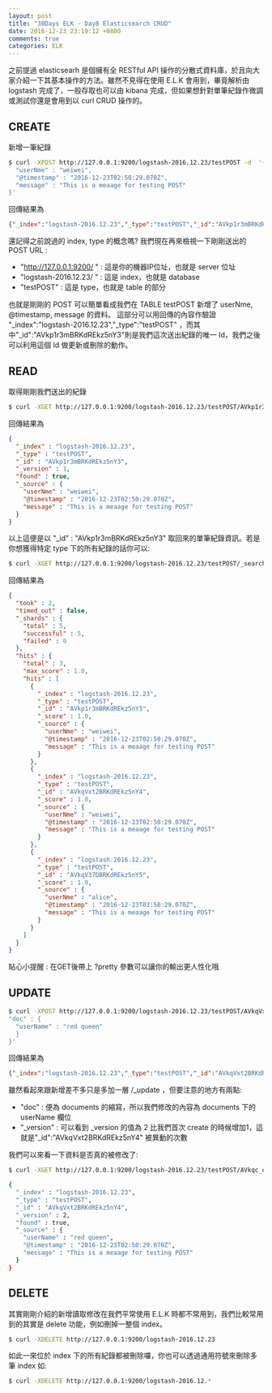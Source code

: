 ```yaml
---
layout: post
title: "30Days ELK - Day8 Elasticsearch CRUD"
date: 2016-12-23 23:10:12 +0800
comments: true
categories: ELK
---
```



之前提過 elasticsearh 是個擁有全 RESTful API 操作的分散式資料庫，於且向大家介紹一下其基本操作的方法。雖然不見得在使用 E.L.K 會用到，畢竟解析由 logstash 完成了，一般存取也可以由 kibana 完成，但如果想針對單筆紀錄作微調或測試你還是會用到以 curl CRUD 操作的。
<!--more-->

## CREATE

新增一筆紀錄

```bash
$ curl -XPOST http://127.0.0.1:9200/logstash-2016.12.23/testPOST -d  '{
  "userNme" : "weiwei",
  "@timestamp" : "2016-12-23T02:50:29.070Z",
  "message" : "This is a meaage for testing POST"
}'
```

回傳結果為

```json
{"_index":"logstash-2016.12.23","_type":"testPOST","_id":"AVkp1r3mBRKdREkz5nY3","_version":1,"result":"created","_shards":{"total":2,"successful":1,"failed":0},"created":true}
```

還記得之前說過的 index, type 的概念嗎? 我們現在再來檢視一下剛剛送出的 POST URL :

- "http://127.0.0.1:9200/ " : 這是你的機器IP位址，也就是 server 位址
- "logstash-2016.12.23/ " : 這是 index，也就是 database
- "testPOST" : 這是 type，也就是 table 的部分

也就是剛剛的 POST 可以簡單看成我們在 TABLE testPOST 新增了 userNme, @timestamp, message 的資料。
這部分可以用回傳的內容作驗證 "_index":"logstash-2016.12.23","_type":"testPOST" ，而其中"_id":"AVkp1r3mBRKdREkz5nY3"則是我們這次送出紀錄的唯一 Id，我們之後可以利用這個 Id 做更新或刪除的動作。

## READ

取得剛剛我們送出的紀錄

```bash
$ curl -XGET http://127.0.0.1:9200/logstash-2016.12.23/testPOST/AVkp1r3mBRKdREkz5nY3?pretty
```

回傳結果為

```json
{
  "_index" : "logstash-2016.12.23",
  "_type" : "testPOST",
  "_id" : "AVkp1r3mBRKdREkz5nY3",
  "_version" : 1,
  "found" : true,
  "_source" : {
    "userNme" : "weiwei",
    "@timestamp" : "2016-12-23T02:50:29.070Z",
    "message" : "This is a meaage for testing POST"
  }
}
```

以上這便是以 "_id" : "AVkp1r3mBRKdREkz5nY3" 取回來的單筆紀錄資訊。若是你想獲得特定 type 下的所有紀錄的話你可以:

```bash
$ curl -XGET http://127.0.0.1:9200/logstash-2016.12.23/testPOST/_search?pretty
```

回傳結果為

```json
{
  "took" : 2,
  "timed_out" : false,
  "_shards" : {
    "total" : 5,
    "successful" : 5,
    "failed" : 0
  },
  "hits" : {
    "total" : 3,
    "max_score" : 1.0,
    "hits" : [
      {
        "_index" : "logstash-2016.12.23",
        "_type" : "testPOST",
        "_id" : "AVkp1r3mBRKdREkz5nY3",
        "_score" : 1.0,
        "_source" : {
          "userNme" : "weiwei",
          "@timestamp" : "2016-12-23T02:50:29.070Z",
          "message" : "This is a meaage for testing POST"
        }
      },
      {
        "_index" : "logstash-2016.12.23",
        "_type" : "testPOST",
        "_id" : "AVkqVxt2BRKdREkz5nY4",
        "_score" : 1.0,
        "_source" : {
          "userNme" : "weiwei",
          "@timestamp" : "2016-12-23T02:50:29.070Z",
          "message" : "This is a meaage for testing POST"
        }
      },
      {
        "_index" : "logstash-2016.12.23",
        "_type" : "testPOST",
        "_id" : "AVkqV37DBRKdREkz5nY5",
        "_score" : 1.0,
        "_source" : {
          "userNme" : "alice",
          "@timestamp" : "2016-12-23T03:50:29.070Z",
          "message" : "This is a meaage for testing POST"
        }
      }
    ]
  }
}
```

貼心小提醒 : 在GET後帶上 ?pretty 參數可以讓你的輸出更人性化哦

## UPDATE

```bash
$ curl -XPOST http://127.0.0.1:9200/logstash-2016.12.23/testPOST/AVkqVxt2BRKdREkz5nY4/_update  -d '{
"doc" : {
  "userName" : "red queen"
  }
}'
```

回傳結果為

```json
{"_index":"logstash-2016.12.23","_type":"testPOST","_id":"AVkqVxt2BRKdREkz5nY4","_version":2,"result":"updated","_shards":{"total":2,"successful":2,"failed":0}}
```

雖然看起來跟新增差不多只是多加一層 /_update ，但要注意的地方有兩點:

- "doc" : 便為 documents 的縮寫，所以我們修改的內容為 documents 下的 userName 欄位
- "_version" : 可以看到 _version 的值為 2 比我們首次 create 的時候增加1，這就是"_id":"AVkqVxt2BRKdREkz5nY4" 被異動的次數

我們可以來看一下資料是否真的被修改了:

```bash
$ curl -XGET http://127.0.0.1:9200/logstash-2016.12.23/testPOST/AVkqc_eJBRKdREkz5nZA?pretty

{
  "_index" : "logstash-2016.12.23",
  "_type" : "testPOST",
  "_id" : "AVkqVxt2BRKdREkz5nY4",
  "_version" : 2,
  "found" : true,
  "_source" : {
    "userName" : "red queen",
    "@timestamp" : "2016-12-23T02:50:29.070Z",
    "message" : "This is a meaage for testing POST"
  }
}

```

## DELETE

其實剛剛介紹的新增讀取修改在我們平常使用 E.L.K 時都不常用到，我們比較常用到的其實是 delete 功能，例如刪掉一整個 index。

```bash
$ curl -XDELETE http://127.0.0.1:9200/logstash-2016.12.23
```

如此一來位於 index 下的所有紀錄都被刪除囉，你也可以透過通用符號來刪除多筆 index 如:

```bash
$ curl -XDELETE http://127.0.0.1:9200/logstash-2016.12.*
```

